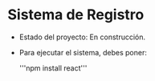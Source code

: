 <h1> Sistema de Registro </h1>

- Estado del proyecto: En construcción.

- Para ejecutar el sistema, debes poner:

  '''npm install react'''
